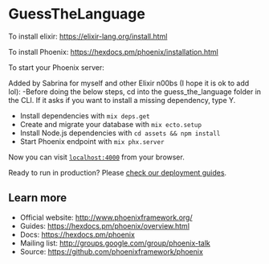 # GuessTheLanguage

To install elixir:
https://elixir-lang.org/install.html

To install Phoenix:
https://hexdocs.pm/phoenix/installation.html


To start your Phoenix server:

Added by Sabrina for myself and other Elixir n00bs (I hope it is ok to add lol):
-Before doing the below steps, cd into the guess_the_language folder in the CLI.
If it asks if you want to install a missing dependency, type Y.

  * Install dependencies with `mix deps.get`
  * Create and migrate your database with `mix ecto.setup`
  * Install Node.js dependencies with `cd assets && npm install`
  * Start Phoenix endpoint with `mix phx.server`

Now you can visit [`localhost:4000`](http://localhost:4000) from your browser.

Ready to run in production? Please [check our deployment guides](https://hexdocs.pm/phoenix/deployment.html).

## Learn more

  * Official website: http://www.phoenixframework.org/
  * Guides: https://hexdocs.pm/phoenix/overview.html
  * Docs: https://hexdocs.pm/phoenix
  * Mailing list: http://groups.google.com/group/phoenix-talk
  * Source: https://github.com/phoenixframework/phoenix
